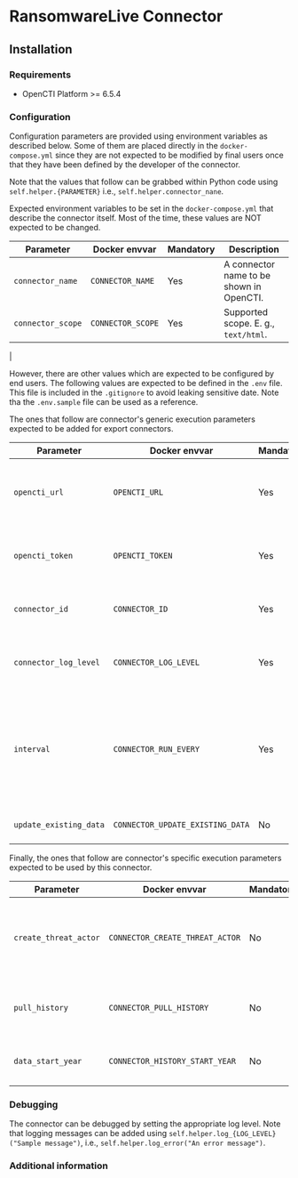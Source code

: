 # RansomwareLive Connector

<!--
General description of the connector
* What it does
* How it works
* Special requirements
* Use case description
* ...
-->

## Installation

### Requirements

- OpenCTI Platform >= 6.5.4

### Configuration

Configuration parameters are provided using environment variables as described below.
Some of them are placed directly in the `docker-compose.yml` since they are not expected to be modified by final users once that they have been defined by the developer of the connector.

Note that the values that follow can be grabbed within Python code using `self.helper.{PARAMETER}` i.e., `self.helper.connector_nane`.

Expected environment variables to be set in the  `docker-compose.yml` that describe the connector itself.
Most of the time, these values are NOT expected to be changed.

| Parameter         | Docker envvar     | Mandatory | Description                              |
|-------------------|-------------------|-----------|------------------------------------------|
| `connector_name`  | `CONNECTOR_NAME`  | Yes       | A connector name to be shown in OpenCTI. |                                                                                                                   |
| `connector_scope` | `CONNECTOR_SCOPE` | Yes       | Supported scope. E. g., `text/html`.     |
 |

However, there are other values which are expected to be configured by end users.
The following values are expected to be defined in the `.env` file.
This file is included in the `.gitignore` to avoid leaking sensitive date. 
Note tha the `.env.sample` file can be used as a reference.

The ones that follow are connector's generic execution parameters expected to be added for export connectors.

| Parameter                    | Docker envvar                    | Mandatory | Description                                                                                                                                                                   |
|------------------------------|----------------------------------|-----------|-------------------------------------------------------------------------------------------------------------------------------------------------------------------------------|
| `opencti_url`                | `OPENCTI_URL`                    | Yes       | The URL of the OpenCTI platform. Note that final `/` should be avoided. Example value: `http://opencti:8080`                                                                  |
| `opencti_token`              | `OPENCTI_TOKEN`                  | Yes       | The default admin token configured in the OpenCTI platform parameters file.                                                                                                   |
| `connector_id`               | `CONNECTOR_ID`                   | Yes       | A valid arbitrary `UUIDv4` that must be unique for this connector.                                                                                                            |
| `connector_log_level`        | `CONNECTOR_LOG_LEVEL`            | Yes       | The log level for this connector, could be `debug`, `info`, `warn` or `error` (less verbose).                                                                                 |
| `interval`                   | `CONNECTOR_RUN_EVERY`            | Yes       | The time unit is represented by a single character at the end of the string: d for days, h for hours, m for minutes, and s for seconds. e.g., 30s is 30 seconds. 1d is 1 day. |
| `update_existing_data`       | `CONNECTOR_UPDATE_EXISTING_DATA` | No        | Whether to update known existing data (Default: false)                                                                                                                        | |


Finally, the ones that follow are connector's specific execution parameters expected to be used by this connector.

| Parameter             | Docker envvar                   | Mandatory | Description                                              |
|-----------------------|---------------------------------|-----------|----------------------------------------------------------|
| `create_threat_actor` | `CONNECTOR_CREATE_THREAT_ACTOR` | No        | Whether to create a Threat Actor object (Default: false) |
| `pull_history`        | `CONNECTOR_PULL_HISTORY`        | No        | Whether to pull historic data (Default: false)           |
| `data_start_year`     | `CONNECTOR_HISTORY_START_YEAR`  | No        | The year to start from (Default: 2020)                   |

### Debugging

The connector can be debugged by setting the appropriate log level.
Note that logging messages can be added using `self.helper.log_{LOG_LEVEL}("Sample message")`, i.e., `self.helper.log_error("An error message")`.

<!-- Any additional information to help future users debug and report detailed issues concerning this connector -->

### Additional information


<!--
Any additional information about this connector
* What information is ingested/updated/changed
* What should the user take into account when using this connector
* ...
-->
